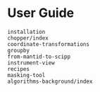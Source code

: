 # User Guide

```{toctree}
installation
chopper/index
coordinate-transformations
groupby
from-mantid-to-scipp
instrument-view
recipes
masking-tool
algorithms-background/index
```
